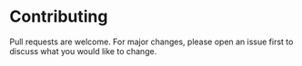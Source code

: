 # Contributing
Pull requests are welcome. For major changes, please open an issue first to discuss what you would like to change.